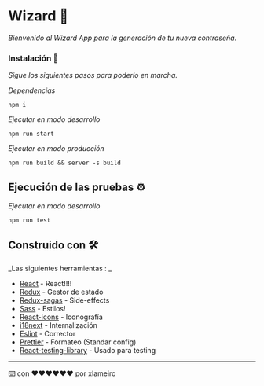 # Wizard 🚀

_Bienvenido al Wizard App para la generación de tu nueva contraseña._

### Instalación 🔧

_Sigue los siguientes pasos para poderlo en marcha._

_Dependencias_

```
npm i

```

_Ejecutar en modo desarrollo_

```
npm run start

```

_Ejecutar en modo producción_

```
npm run build && server -s build

```

## Ejecución de las pruebas ⚙️

_Ejecutar en modo desarrollo_

```
npm run test

```


## Construido con 🛠️

_Las siguientes herramientas : _


* [React](https://es.reactjs.org/) - React!!!!
* [Redux](https://redux.js.org/tutorials/fundamentals/part-5-ui-react) - Gestor de estado
* [Redux-sagas](https://redux-saga.js.org/) - Side-effects
* [Sass](https://sass-lang.com/) - Estilos!
* [React-icons](https://react-icons.github.io/react-icons/) - Iconografía
* [i18next](https://react.i18next.com/legacy-v9/step-by-step-guide) - Internalización
* [Eslint](https://prettier.io/) - Corrector
* [Prettier](https://eslint.org/) - Formateo (Standar config)
* [React-testing-library](https://testing-library.com/docs/react-testing-library/intro/) - Usado para testing


---
⌨️ con ❤️❤️❤️❤️❤️❤️ por xlameiro
